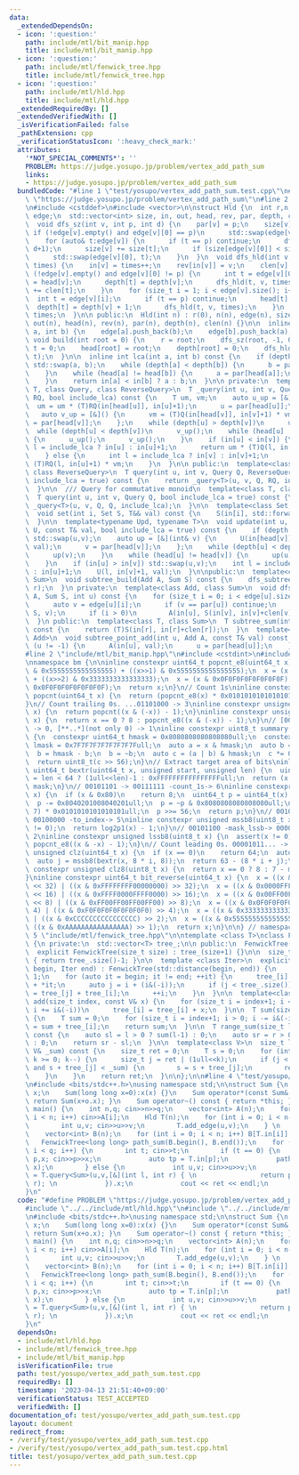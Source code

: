 ```yaml
---
data:
  _extendedDependsOn:
  - icon: ':question:'
    path: include/mtl/bit_manip.hpp
    title: include/mtl/bit_manip.hpp
  - icon: ':question:'
    path: include/mtl/fenwick_tree.hpp
    title: include/mtl/fenwick_tree.hpp
  - icon: ':question:'
    path: include/mtl/hld.hpp
    title: include/mtl/hld.hpp
  _extendedRequiredBy: []
  _extendedVerifiedWith: []
  _isVerificationFailed: false
  _pathExtension: cpp
  _verificationStatusIcon: ':heavy_check_mark:'
  attributes:
    '*NOT_SPECIAL_COMMENTS*': ''
    PROBLEM: https://judge.yosupo.jp/problem/vertex_add_path_sum
    links:
    - https://judge.yosupo.jp/problem/vertex_add_path_sum
  bundledCode: "#line 1 \"test/yosupo/vertex_add_path_sum.test.cpp\"\n#define PROBLEM\
    \ \"https://judge.yosupo.jp/problem/vertex_add_path_sum\"\n#line 2 \"include/mtl/hld.hpp\"\
    \n#include <cstddef>\n#include <vector>\n\nstruct Hld {\n  int r,n;\n  std::vector<std::vector<int>>\
    \ edge;\n  std::vector<int> size, in, out, head, rev, par, depth, clen;\n private:\n\
    \  void dfs_sz(int v, int p, int d) {\n    par[v] = p;\n    size[v] = 1;\n   \
    \ if (!edge[v].empty() and edge[v][0] == p)\n      std::swap(edge[v][0], edge[v].back());\n\
    \    for (auto& t:edge[v]) {\n      if (t == p) continue;\n      dfs_sz(t, v,\
    \ d+1);\n      size[v] += size[t];\n      if (size[edge[v][0]] < size[t])\n  \
    \      std::swap(edge[v][0], t);\n    }\n  }\n  void dfs_hld(int v, int p, int&\
    \ times) {\n    in[v] = times++;\n    rev[in[v]] = v;\n    clen[v] = 1;\n    if\
    \ (!edge[v].empty() and edge[v][0] != p) {\n      int t = edge[v][0];\n      head[t]\
    \ = head[v];\n      depth[t] = depth[v];\n      dfs_hld(t, v, times);\n      clen[v]\
    \ += clen[t];\n    }\n    for (size_t i = 1; i < edge[v].size(); i++) {\n    \
    \  int t = edge[v][i];\n      if (t == p) continue;\n      head[t] = t;\n    \
    \  depth[t] = depth[v] + 1;\n      dfs_hld(t, v, times);\n    }\n    out[v] =\
    \ times;\n  }\n\n public:\n  Hld(int n) : r(0), n(n), edge(n), size(n), in(n),\
    \ out(n), head(n), rev(n), par(n), depth(n), clen(n) {}\n\n  inline void add_edge(int\
    \ a, int b) {\n    edge[a].push_back(b);\n    edge[b].push_back(a);\n  }\n\n \
    \ void build(int root = 0) {\n    r = root;\n    dfs_sz(root, -1, 0);\n    int\
    \ t = 0;\n    head[root] = root;\n    depth[root] = 0;\n    dfs_hld(root, -1,\
    \ t);\n  }\n\n  inline int lca(int a, int b) const {\n    if (depth[a] > depth[b])\
    \ std::swap(a, b);\n    while (depth[a] < depth[b]) {\n      b = par[head[b]];\n\
    \    }\n    while (head[a] != head[b]) {\n      a = par[head[a]];\n      b = par[head[b]];\n\
    \    }\n    return in[a] < in[b] ? a : b;\n  }\n\n private:\n  template<class\
    \ T, class Query, class ReverseQuery>\n  T _query(int u, int v, Query Q, ReverseQuery\
    \ RQ, bool include_lca) const {\n    T um, vm;\n    auto u_up = [&]() {\n    \
    \  um = um * (T)RQ(in[head[u]], in[u]+1);\n      u = par[head[u]];\n    };\n \
    \   auto v_up = [&]() {\n      vm = (T)Q(in[head[v]], in[v]+1) * vm;\n      v\
    \ = par[head[v]];\n    };\n    while (depth[u] > depth[v])\n      u_up();\n  \
    \  while (depth[u] < depth[v])\n      v_up();\n    while (head[u] != head[v])\
    \ {\n      u_up();\n      v_up();\n    }\n    if (in[u] < in[v]) {\n      int\
    \ l = include_lca ? in[u] : in[u]+1;\n      return um * (T)Q(l, in[v]+1) * vm;\n\
    \    } else {\n      int l = include_lca ? in[v] : in[v]+1;\n      return um *\
    \ (T)RQ(l, in[u]+1) * vm;\n    }\n  }\n\n public:\n  template<class T, class Query,\
    \ class ReverseQuery>\n  T query(int u, int v, Query Q, ReverseQuery RQ, bool\
    \ include_lca = true) const {\n    return _query<T>(u, v, Q, RQ, include_lca);\n\
    \  }\n\n  /// Query for commutative monoid\n  template<class T, class Query>\n\
    \  T query(int u, int v, Query Q, bool include_lca = true) const {\n    return\
    \ _query<T>(u, v, Q, Q, include_lca);\n  }\n\n  template<class Set, class T>\n\
    \  void set(int i, Set S, T&& val) const {\n    S(in[i], std::forward<T>(val));\n\
    \  }\n\n  template<typename Upd, typename T>\n  void update(int u, int v, Upd\
    \ U, const T& val, bool include_lca = true) const {\n    if (depth[u] > depth[v])\
    \ std::swap(u,v);\n    auto up = [&](int& v) {\n      U(in[head[v]], in[v]+1,\
    \ val);\n      v = par[head[v]];\n    };\n    while (depth[u] < depth[v]) {\n\
    \      up(v);\n    }\n    while (head[u] != head[v]) {\n      up(u);\n      up(v);\n\
    \    }\n    if (in[u] > in[v]) std::swap(u,v);\n    int l = include_lca ? in[u]\
    \ : in[u]+1;\n    U(l, in[v]+1, val);\n  }\n\npublic:\n  template<class Add, class\
    \ Sum>\n  void subtree_build(Add A, Sum S) const {\n    dfs_subtree_build(A, S,\
    \ r);\n  }\n private:\n  template<class Add, class Sum>\n  void dfs_subtree_build(Add\
    \ A, Sum S, int u) const {\n    for (size_t i = 0; i < edge[u].size(); i++) {\n\
    \      auto v = edge[u][i];\n      if (v == par[u]) continue;\n      dfs_subtree_build(A,\
    \ S, v);\n      if (i > 0)\n        A(in[u], S(in[v], in[v]+clen[v]));\n    }\n\
    \  }\n public:\n  template<class T, class Sum>\n  T subtree_sum(int r, Sum S)\
    \ const {\n    return (T)S(in[r], in[r]+clen[r]);\n  }\n  template<class T, class\
    \ Add>\n  void subtree_point_add(int u, Add A, const T& val) const {\n    while\
    \ (u != -1) {\n      A(in[u], val);\n      u = par[head[u]];\n    }\n  }\n};\n\
    #line 2 \"include/mtl/bit_manip.hpp\"\n#include <cstdint>\n#include <cassert>\n\
    \nnamespace bm {\n\ninline constexpr uint64_t popcnt_e8(uint64_t x) {\n  x = (x\
    \ & 0x5555555555555555) + ((x>>1) & 0x5555555555555555);\n  x = (x & 0x3333333333333333)\
    \ + ((x>>2) & 0x3333333333333333);\n  x = (x & 0x0F0F0F0F0F0F0F0F) + ((x>>4) &\
    \ 0x0F0F0F0F0F0F0F0F);\n  return x;\n}\n// Count 1s\ninline constexpr unsigned\
    \ popcnt(uint64_t x) {\n  return (popcnt_e8(x) * 0x0101010101010101) >> 56;\n\
    }\n// Count trailing 0s. ...01101000 -> 3\ninline constexpr unsigned ctz(uint64_t\
    \ x) {\n  return popcnt((x & (-x)) - 1);\n}\ninline constexpr unsigned ctz8(uint8_t\
    \ x) {\n  return x == 0 ? 8 : popcnt_e8((x & (-x)) - 1);\n}\n// [00..0](8bit)\
    \ -> 0, [**..*](not only 0) -> 1\ninline constexpr uint8_t summary(uint64_t x)\
    \ {\n  constexpr uint64_t hmask = 0x8080808080808080ull;\n  constexpr uint64_t\
    \ lmask = 0x7F7F7F7F7F7F7F7Full;\n  auto a = x & hmask;\n  auto b = x & lmask;\n\
    \  b = hmask - b;\n  b = ~b;\n  auto c = (a | b) & hmask;\n  c *= 0x0002040810204081ull;\n\
    \  return uint8_t(c >> 56);\n}\n// Extract target area of bits\ninline constexpr\
    \ uint64_t bextr(uint64_t x, unsigned start, unsigned len) {\n  uint64_t mask\
    \ = len < 64 ? (1ull<<len)-1 : 0xFFFFFFFFFFFFFFFFull;\n  return (x >> start) &\
    \ mask;\n}\n// 00101101 -> 00111111 -count_1s-> 6\ninline constexpr unsigned log2p1(uint8_t\
    \ x) {\n  if (x & 0x80)\n    return 8;\n  uint64_t p = uint64_t(x) * 0x0101010101010101ull;\n\
    \  p -= 0x8040201008040201ull;\n  p = ~p & 0x8080808080808080ull;\n  p = (p >>\
    \ 7) * 0x0101010101010101ull;\n  p >>= 56;\n  return p;\n}\n// 00101100 -mask_mssb->\
    \ 00100000 -to_index-> 5\ninline constexpr unsigned mssb8(uint8_t x) {\n  assert(x\
    \ != 0);\n  return log2p1(x) - 1;\n}\n// 00101100 -mask_lssb-> 00000100 -to_index->\
    \ 2\ninline constexpr unsigned lssb8(uint8_t x) {\n  assert(x != 0);\n  return\
    \ popcnt_e8((x & -x) - 1);\n}\n// Count leading 0s. 00001011... -> 4\ninline constexpr\
    \ unsigned clz(uint64_t x) {\n  if (x == 0)\n    return 64;\n  auto i = mssb8(summary(x));\n\
    \  auto j = mssb8(bextr(x, 8 * i, 8));\n  return 63 - (8 * i + j);\n}\ninline\
    \ constexpr unsigned clz8(uint8_t x) {\n  return x == 0 ? 8 : 7 - mssb8(x);\n\
    }\ninline constexpr uint64_t bit_reverse(uint64_t x) {\n  x = ((x & 0x00000000FFFFFFFF)\
    \ << 32) | ((x & 0xFFFFFFFF00000000) >> 32);\n  x = ((x & 0x0000FFFF0000FFFF)\
    \ << 16) | ((x & 0xFFFF0000FFFF0000) >> 16);\n  x = ((x & 0x00FF00FF00FF00FF)\
    \ << 8) | ((x & 0xFF00FF00FF00FF00) >> 8);\n  x = ((x & 0x0F0F0F0F0F0F0F0F) <<\
    \ 4) | ((x & 0xF0F0F0F0F0F0F0F0) >> 4);\n  x = ((x & 0x3333333333333333) << 2)\
    \ | ((x & 0xCCCCCCCCCCCCCCCC) >> 2);\n  x = ((x & 0x5555555555555555) << 1) |\
    \ ((x & 0xAAAAAAAAAAAAAAAA) >> 1);\n  return x;\n}\n\n} // namespace bm\n#line\
    \ 5 \"include/mtl/fenwick_tree.hpp\"\n\ntemplate <class T>\nclass FenwickTree\
    \ {\n private:\n  std::vector<T> tree_;\n\n public:\n  FenwickTree() = default;\n\
    \  explicit FenwickTree(size_t size) : tree_(size+1) {}\n\n  size_t size() const\
    \ { return tree_.size()-1; }\n\n  template <class Iter>\n  explicit FenwickTree(Iter\
    \ begin, Iter end) : FenwickTree(std::distance(begin, end)) {\n    size_t i =\
    \ 1;\n    for (auto it = begin; it != end; ++it) {\n      tree_[i] = tree_[i]\
    \ + *it;\n      auto j = i + (i&(-i));\n      if (j < tree_.size())\n        tree_[j]\
    \ = tree_[j] + tree_[i];\n      ++i;\n    }\n  }\n\n  template<class V>\n  void\
    \ add(size_t index, const V& x) {\n    for (size_t i = index+1; i < tree_.size();\
    \ i += i&(-i))\n      tree_[i] = tree_[i] + x;\n  }\n\n  T sum(size_t index) const\
    \ {\n    T sum = 0;\n    for (size_t i = index+1; i > 0; i -= i&(-i))\n      sum\
    \ = sum + tree_[i];\n    return sum;\n  }\n\n  T range_sum(size_t l, size_t r)\
    \ const {\n    auto sl = l > 0 ? sum(l-1) : 0;\n    auto sr = r > 0 ? sum(r-1)\
    \ : 0;\n    return sr - sl;\n  }\n\n  template<class V>\n  size_t lower_bound(const\
    \ V& _sum) const {\n    size_t ret = 0;\n    T s = 0;\n    for (int k = 63-bm::clz(size());\
    \ k >= 0; k--) {\n      size_t j = ret | (1ull<<k);\n      if (j < tree_.size()\
    \ and s + tree_[j] < _sum) {\n        s = s + tree_[j];\n        ret = j;\n  \
    \    }\n    }\n    return ret;\n  }\n\n};\n\n#line 4 \"test/yosupo/vertex_add_path_sum.test.cpp\"\
    \n#include <bits/stdc++.h>\nusing namespace std;\n\nstruct Sum {\n    long long\
    \ x;\n    Sum(long long x=0):x(x) {}\n    Sum operator*(const Sum& o) const {\
    \ return Sum(x+o.x); }\n    Sum operator~() const { return *this; }\n};\n\nint\
    \ main() {\n    int n,q; cin>>n>>q;\n    vector<int> A(n);\n    for (int i = 0;\
    \ i < n; i++) cin>>A[i];\n    Hld T(n);\n    for (int i = 0; i < n-1; i++) {\n\
    \        int u,v; cin>>u>>v;\n        T.add_edge(u,v);\n    } \n    T.build();\n\
    \    vector<int> B(n);\n    for (int i = 0; i < n; i++) B[T.in[i]] = A[i];\n \
    \   FenwickTree<long long> path_sum(B.begin(), B.end());\n    for (int i = 0;\
    \ i < q; i++) {\n        int t; cin>>t;\n        if (t == 0) {\n            int\
    \ p,x; cin>>p>>x;\n            auto tp = T.in[p];\n            path_sum.add(tp,\
    \ x);\n        } else {\n            int u,v; cin>>u>>v;\n            auto ret\
    \ = T.query<Sum>(u,v,[&](int l, int r) { \n                return path_sum.range_sum(l,\
    \ r); \n            }).x;\n            cout << ret << endl;\n        }\n    }\n\
    }\n"
  code: "#define PROBLEM \"https://judge.yosupo.jp/problem/vertex_add_path_sum\"\n\
    #include \"../../include/mtl/hld.hpp\"\n#include \"../../include/mtl/fenwick_tree.hpp\"\
    \n#include <bits/stdc++.h>\nusing namespace std;\n\nstruct Sum {\n    long long\
    \ x;\n    Sum(long long x=0):x(x) {}\n    Sum operator*(const Sum& o) const {\
    \ return Sum(x+o.x); }\n    Sum operator~() const { return *this; }\n};\n\nint\
    \ main() {\n    int n,q; cin>>n>>q;\n    vector<int> A(n);\n    for (int i = 0;\
    \ i < n; i++) cin>>A[i];\n    Hld T(n);\n    for (int i = 0; i < n-1; i++) {\n\
    \        int u,v; cin>>u>>v;\n        T.add_edge(u,v);\n    } \n    T.build();\n\
    \    vector<int> B(n);\n    for (int i = 0; i < n; i++) B[T.in[i]] = A[i];\n \
    \   FenwickTree<long long> path_sum(B.begin(), B.end());\n    for (int i = 0;\
    \ i < q; i++) {\n        int t; cin>>t;\n        if (t == 0) {\n            int\
    \ p,x; cin>>p>>x;\n            auto tp = T.in[p];\n            path_sum.add(tp,\
    \ x);\n        } else {\n            int u,v; cin>>u>>v;\n            auto ret\
    \ = T.query<Sum>(u,v,[&](int l, int r) { \n                return path_sum.range_sum(l,\
    \ r); \n            }).x;\n            cout << ret << endl;\n        }\n    }\n\
    }\n"
  dependsOn:
  - include/mtl/hld.hpp
  - include/mtl/fenwick_tree.hpp
  - include/mtl/bit_manip.hpp
  isVerificationFile: true
  path: test/yosupo/vertex_add_path_sum.test.cpp
  requiredBy: []
  timestamp: '2023-04-13 21:51:40+09:00'
  verificationStatus: TEST_ACCEPTED
  verifiedWith: []
documentation_of: test/yosupo/vertex_add_path_sum.test.cpp
layout: document
redirect_from:
- /verify/test/yosupo/vertex_add_path_sum.test.cpp
- /verify/test/yosupo/vertex_add_path_sum.test.cpp.html
title: test/yosupo/vertex_add_path_sum.test.cpp
---
```


